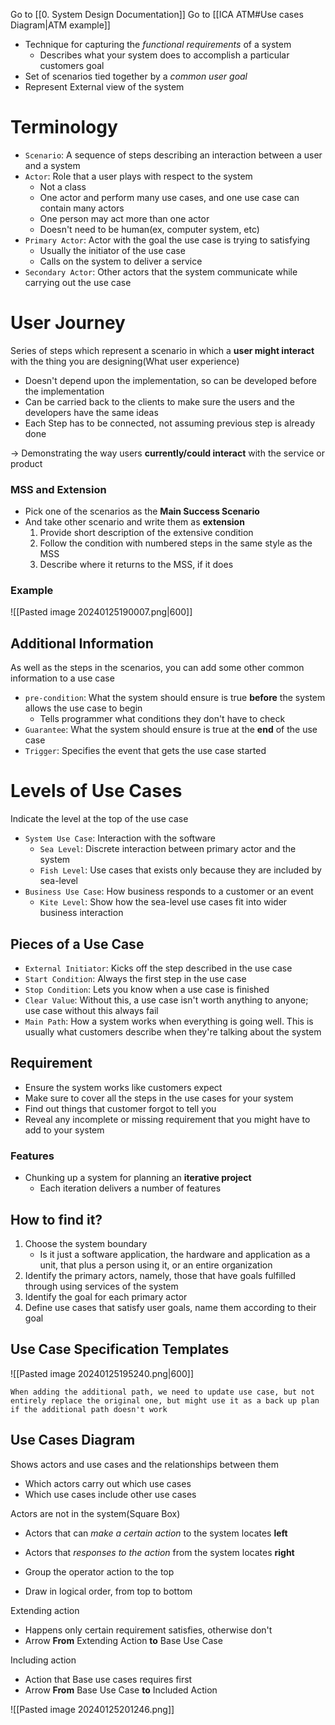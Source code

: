 Go to [[0. System Design Documentation]]
Go to [[ICA ATM#Use cases Diagram|ATM example]]
- Technique for capturing the *functional requirements* of a system
	- Describes what your system does to accomplish a particular customers goal
- Set of scenarios tied together by a *common user goal*
- Represent External view of the system

# Terminology
- `Scenario`: A sequence of steps describing an interaction between a user and a system
- `Actor`: Role that a user plays with respect to the system
	- Not a class
	- One actor and perform many use cases, and one use case can contain many actors
	- One person may act more than one actor
	- Doesn't need to be human(ex, computer system, etc)
- `Primary Actor`: Actor with the goal the use case is trying to satisfying
	- Usually the initiator of the use case
	- Calls on the system to deliver a service
- `Secondary Actor`: Other actors that the system communicate while carrying out the use case

# User Journey
Series of steps which represent a scenario in which a **user might interact** with the thing you are designing(What user experience)
- Doesn't depend upon the implementation, so can be developed before the implementation
- Can be carried back to the clients to make sure the users and the developers have the same ideas
- Each Step has to be connected, not assuming previous step is already done

$\to$ Demonstrating the way users **currently/could interact** with the service or product

### MSS and Extension
- Pick one of the scenarios as the **Main Success Scenario**
- And take other scenario and write them as **extension**
	1. Provide short description of the extensive condition
	2. Follow the condition with numbered steps in the same style as the MSS
	3. Describe where it returns to the MSS, if it does

### Example
![[Pasted image 20240125190007.png|600]]

## Additional Information
As well as the steps in the scenarios, you can add some other common information to a use case
- `pre-condition`: What the system should ensure is true **before** the system allows the use case to begin
	- Tells programmer what conditions they don't have to check
- `Guarantee`: What the system should ensure is true at the **end** of the use case 
- `Trigger`: Specifies the event that gets the use case started

# Levels of Use Cases
Indicate the level at the top of the use case
- `System Use Case`: Interaction with the software
	- `Sea Level`: Discrete interaction between primary actor and the system
	- `Fish Level`: Use cases that exists only because they are included by sea-level
- `Business Use Case`: How business responds to a customer or an event
	- `Kite Level`: Show how the sea-level use cases fit into wider business interaction

## Pieces of a Use Case
- `External Initiator`: Kicks off the step described in the use case
- `Start Condition`: Always the first step in the use case
- `Stop Condition`: Lets you know when a use case is finished
- `Clear Value`: Without this, a use case isn't worth anything to anyone; use case without this always fail
- `Main Path`: How a system works when everything is going well. This is usually what customers describe when they're talking about the system

## Requirement
- Ensure the system works like customers expect
- Make sure to cover all the steps in the use cases for your system
- Find out things that customer forgot to tell you
- Reveal any incomplete or missing requirement that you might have to add to your system

### Features
- Chunking up a system for planning an **iterative project**
	- Each iteration delivers a number of features

## How to find it?
1. Choose the system boundary
	- Is it just a software application, the hardware and application as a unit, that plus a person using it, or an entire organization
2. Identify the primary actors, namely, those that have goals fulfilled through using services of the system
3. Identify the goal for each primary actor
4. Define use cases that satisfy user goals, name them according to their goal

## Use Case Specification Templates
![[Pasted image 20240125195240.png|600]]

```
When adding the additional path, we need to update use case, but not entirely replace the original one, but might use it as a back up plan if the additional path doesn't work
```
## Use Cases Diagram
Shows actors and use cases and the relationships between them
- Which actors carry out which use cases
- Which use cases include other use cases

Actors are not in the system(Square Box)
- Actors that can *make a certain action* to the system locates **left**	
- Actors that *responses to the action* from the system locates **right**

- Group the operator action to the top

- Draw in logical order, from top to bottom

Extending action
- Happens only certain requirement satisfies, otherwise don't
- Arrow **From** Extending Action **to** Base Use Case

Including action
- Action that Base use cases requires first
- Arrow **From** Base Use Case **to** Included Action

![[Pasted image 20240125201246.png]]
